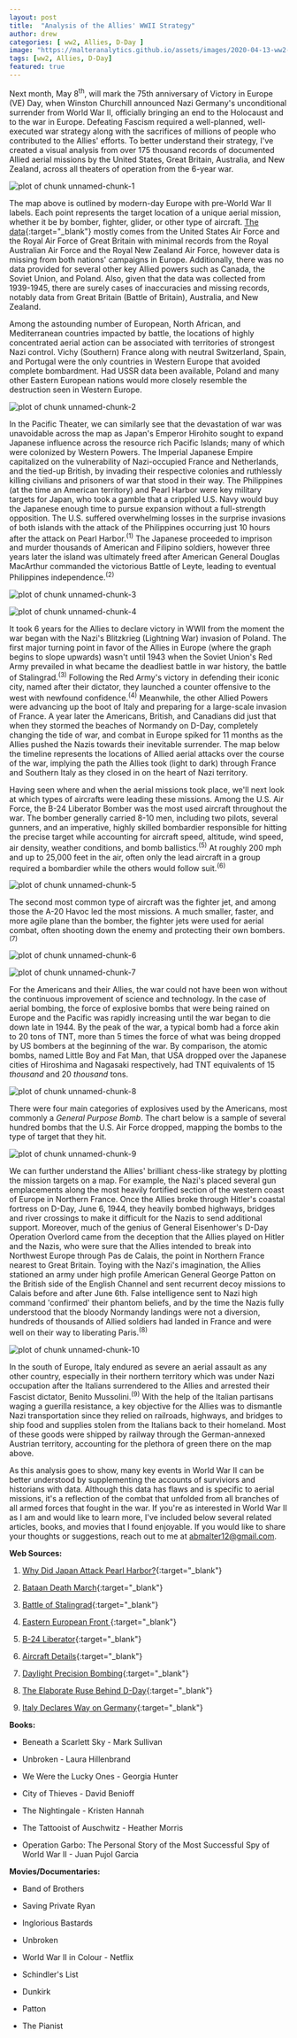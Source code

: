 ```yaml
---
layout: post
title:  "Analysis of the Allies' WWII Strategy"
author: drew
categories: [ ww2, Allies, D-Day ]
image: "https://malteranalytics.github.io/assets/images/2020-04-13-ww2-strategy/image1-eto_map.PNG"
tags: [ww2, Allies, D-Day]
featured: true
---
```

  
  
Next month, May 8<sup>th</sup>, will mark the 75th anniversary of Victory in Europe (VE) Day, when Winston Churchill announced Nazi Germany's unconditional surrender from World War II, officially bringing an end to the Holocaust and to the war in Europe.  Defeating Fascism required a well-planned, well-executed war strategy along with the sacrifices of millions of people who contributed to the Allies' efforts.  To better understand their strategy, I've created a visual analysis from over 175 thousand records of documented Allied aerial missions by the United States, Great Britain, Australia, and New Zealand, across all theaters of operation from the 6-year war.   



![plot of chunk unnamed-chunk-1](/assets/images/2020-04-13-ww2-strategy/image1-eto_map.PNG)  




The map above is outlined by modern-day Europe with pre-World War II labels.  Each point represents the target location of a unique aerial mission, whether it be by bomber, fighter, glider, or other type of aircraft.  [The data](https://www.kaggle.com/usaf/world-war-ii){:target="_blank"} mostly comes from the United States Air Force and the Royal Air Force of Great Britain with minimal records from the Royal Australian Air Force and the Royal New Zealand Air Force, however data is missing from both nations' campaigns in Europe.  Additionally, there was no data provided for several other key Allied powers such as Canada, the Soviet Union, and Poland.  Also, given that the data was collected from 1939-1945, there are surely cases of inaccuracies and missing records, notably data from Great Britain (Battle of Britain), Australia, and New Zealand.  


Among the astounding number of European, North African, and Mediterranean countries impacted by battle, the locations of highly concentrated aerial action can be associated with territories of strongest Nazi control.  Vichy (Southern) France along with neutral Switzerland, Spain, and Portugal were the only countries in Western Europe that avoided complete bombardment.  Had USSR data been available, Poland and many other Eastern European nations would more closely resemble the destruction seen in Western Europe. 



![plot of chunk unnamed-chunk-2](/assets/images/2020-04-13-ww2-strategy/image2-pto_map.PNG)


In the Pacific Theater, we can similarly see that the devastation of war was unavoidable across the map as Japan's Emperor Hirohito sought to expand Japanese influence across the resource rich Pacific Islands; many of which were colonized by Western Powers.  The Imperial Japanese Empire capitalized on the vulnerability of Nazi-occupied France and Netherlands, and the tied-up British, by invading their respective colonies and ruthlessly killing civilians and prisoners of war that stood in their way.  The Philippines (at the time an American territory) and Pearl Harbor were key military targets for Japan, who took a gamble that a crippled U.S. Navy would buy the Japanese enough time to pursue expansion without a full-strength opposition.  The U.S. suffered overwhelming losses in the surprise invasions of both islands with the attack of the Philippines occurring just 10 hours after the attack on Pearl Harbor.<sup>(1)</sup> The Japanese proceeded to imprison and murder thousands of American and Filipino soldiers, however three years later the island was ultimately freed after American General Douglas MacArthur commanded the victorious Battle of Leyte, leading to eventual Philippines independence.<sup>(2)</sup>





![plot of chunk unnamed-chunk-3](/assets/images/2020-04-13-ww2-strategy/image3-timeline.PNG)

![plot of chunk unnamed-chunk-4](/assets/images/2020-04-13-ww2-strategy/image4-timeline_map.PNG)




It took 6 years for the Allies to declare victory in WWII from the moment the war began with the Nazi's Blitzkrieg (Lightning War) invasion of Poland.  The first major turning point in favor of the Allies in Europe (where the graph begins to slope upwards) wasn't until 1943 when the Soviet Union's Red Army prevailed in what became the deadliest battle in war history, the battle of Stalingrad.<sup>(3)</sup>  Following the Red Army's victory in defending their iconic city, named after their dictator, they launched a counter offensive to the west with newfound confidence.<sup>(4)</sup> Meanwhile, the other Allied Powers were advancing up the boot of Italy and preparing for a large-scale invasion of France.  A year later the Americans, British, and Canadians did just that when they stormed the beaches of Normandy on D-Day, completely changing the tide of war, and combat in Europe spiked for 11 months as the Allies pushed the Nazis towards their inevitable surrender.  The map below the timeline represents the locations of Allied aerial attacks over the course of the war, implying the path the Allies took (light to dark) through France and Southern Italy as they closed in on the heart of Nazi territory. 







Having seen where and when the aerial missions took place, we'll next look at which types of aircrafts were leading these missions.  Among the U.S. Air Force, the B-24 Liberator Bomber was the most used aircraft throughout the war.  The bomber generally carried 8-10 men, including two pilots, several gunners, and an imperative, highly skilled bombardier responsible for hitting the precise target while accounting for aircraft speed, altitude, wind speed, air density, weather conditions, and bomb ballistics.<sup>(5)</sup>  At roughly 200 mph and up to 25,000 feet in the air, often only the lead aircraft in a group required a bombardier while the others would follow suit.<sup>(6)</sup>



![plot of chunk unnamed-chunk-5](/assets/images/2020-04-13-ww2-strategy/image5-aircrafts.png)


The second most common type of aircraft was the fighter jet, and among those the A-20 Havoc led the most missions.  A much smaller, faster, and more agile plane than the bomber, the fighter jets were used for aerial combat, often shooting down the enemy and protecting their own bombers.<sup>(7)</sup>








![plot of chunk unnamed-chunk-6](/assets/images/2020-04-13-ww2-strategy/image6-aircraft_barchart.png)


![plot of chunk unnamed-chunk-7](/assets/images/2020-04-13-ww2-strategy/image7_aircraft_timeline.png)






For the Americans and their Allies, the war could not have been won without the continuous improvement of science and technology.  In the case of aerial bombing, the force of explosive bombs that were being rained on Europe and the Pacific was rapidly increasing until the war began to die down late in 1944.  By the peak of the war, a typical bomb had a force akin to 20 tons of TNT, more than 5 times the force of what was being dropped by US bombers at the beginning of the war.   By comparison, the atomic bombs, named Little Boy and Fat Man, that USA dropped over the Japanese cities of Hiroshima and Nagasaki respectively, had TNT equivalents of 15 *thousand* and 20 *thousand* tons. 


![plot of chunk unnamed-chunk-8](/assets/images/2020-04-13-ww2-strategy/image8_explosives_barchart.png)





There were four main categories of explosives used by the Americans, most commonly a *General Purpose Bomb*.  The chart below is a sample of several hundred bombs that the U.S. Air Force dropped, mapping the bombs to the type of target that they hit.  




![plot of chunk unnamed-chunk-9](/assets/images/2020-04-13-ww2-strategy/image9_explosive_targets.png)





We can further understand the Allies' brilliant chess-like strategy by plotting the mission targets on a map.  For example, the Nazi's placed several gun emplacements along the most heavily fortified section of the western coast of Europe in Northern France.  Once the Allies broke through Hitler's coastal fortress on D-Day, June 6, 1944, they heavily bombed highways, bridges and river crossings to make it difficult for the Nazis to send additional support.  Moreover, much of the genius of General Eisenhower's D-Day Operation Overlord came from the deception that the Allies played on Hitler and the Nazis, who were sure that the Allies intended to break into Northwest Europe through Pas de Calais, the point in Northern France nearest to Great Britain.  Toying with the Nazi's imagination, the Allies stationed an army under high profile American General George Patton on the British side of the English Channel and sent recurrent decoy missions to Calais before and after June 6th.  False intelligence sent to Nazi high command 'confirmed' their phantom beliefs, and by the time the Nazis fully understood that the bloody Normandy landings were not a diversion, hundreds of thousands of Allied soldiers had landed in France and were well on their way to liberating Paris.<sup>(8)</sup>





![plot of chunk unnamed-chunk-10](/assets/images/2020-04-13-ww2-strategy/image10_target_map.png)




In the south of Europe, Italy endured as severe an aerial assault as any other country, especially in their northern territory which was under Nazi occupation after the Italians surrendered to the Allies and arrested their Fascist dictator, Benito Mussolini.<sup>(9)</sup> With the help of the Italian partisans waging a guerilla resistance, a key objective for the Allies was to dismantle Nazi transportation since they relied on railroads, highways, and bridges to ship food and supplies stolen from the Italians back to their homeland.  Most of these goods were shipped by railway through the German-annexed Austrian territory, accounting for the plethora of green there on the map above. 



As this analysis goes to show, many key events in World War II can be better understood by supplementing the accounts of surviviors and historians with data.  Although this data has flaws and is specific to aerial missions, it's a reflection of the combat that unfolded from all branches of all armed forces that fought in the war.  If you're as interested in World War II as I am and would like to learn more, I've included below several related articles, books, and movies that I found enjoyable.  If you would like to share your thoughts or suggestions, reach out to me at <abmalter12@gmail.com>.



**Web Sources:**


1. [Why Did Japan Attack Pearl Harbor?](https://www.history.com/news/why-did-japan-attack-pearl-harbor){:target="_blank"}

2. [Bataan Death March](https://www.history.com/topics/world-war-ii/bataan-death-march){:target="_blank"}

3. [Battle of Stalingrad](https://www.history.com/topics/world-war-ii/battle-of-stalingrad){:target="_blank"}

4. [Eastern European Front ](https://www.nationalww2museum.org/war/articles/eastern-front){:target="_blank"}

5. [B-24 Liberator](http://freepages.rootsweb.com/~webermd1/family/Liberator-Info.html){:target="_blank"}

6. [Aircraft Details](https://www.militaryfactory.com/aircraft/detail.asp?aircraft_id=80){:target="_blank"}

7. [Daylight Precision Bombing](https://www.airforcemag.com/article/1008daylight/){:target="_blank"}

8. [The Elaborate Ruse Behind D-Day](https://www.history.com/news/fooling-hitler-the-elaborate-ruse-behind-d-day){:target="_blank"}

9. [Italy Declares Way on Germany](https://www.history.com/this-day-in-history/italy-declares-war-on-germany){:target="_blank"}


**Books:**

*	Beneath a Scarlett Sky - Mark Sullivan

*	Unbroken - Laura Hillenbrand

*	We Were the Lucky Ones - Georgia Hunter

*	City of Thieves - David Benioff

*	The Nightingale - Kristen Hannah

*	The Tattooist of Auschwitz - Heather Morris

*	Operation Garbo: The Personal Story of the Most Successful Spy of World War II - Juan Pujol Garcia


**Movies/Documentaries:**

* Band of Brothers

* Saving Private Ryan

*	Inglorious Bastards

*	Unbroken

*	World War II in Colour - Netflix

*	Schindler's List

*	Dunkirk

*	Patton

*	The Pianist 
